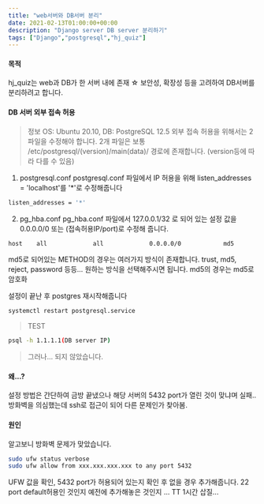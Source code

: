 ```yaml
---
title: "web서버와 DB서버 분리"
date: 2021-02-13T01:00:00+00:00
description: "Django server DB server 분리하기"
tags: ["Django","postgresql","hj_quiz"]
---
```


#### 목적
hj_quiz는 web과 DB가 한 서버 내에 존재 ☆
보안성, 확장성 등을 고려하여 DB서버를 분리하려고 합니다. 

#### DB 서버 외부 접속 허용
> 정보 OS: Ubuntu 20.10, DB: PostgreSQL 12.5
외부 접속 허용을 위해서는 2 파일을 수정해야 합니다.
2개 파일은 보통 /etc/postgresql/(version)/main(data)/ 경로에 존재합니다. (version등에 따라 다를 수 있음)
1. postgresql.conf
postgresql.conf 파일에서 IP 허용을 위해
listen_addresses = 'localhost'를 '*'로 수정해줍니다 
```bash
listen_addresses = '*'
```
2. pg_hba.conf 
pg_hba.conf 파일에서 127.0.0.1/32 로 되어 있는 설정 값을
0.0.0.0/0 또는 (접속허용IP/port)로 수정해 줍니다. 
```bash
host    all             all             0.0.0.0/0            md5
```
md5로 되어있는 METHOD의 경우는 여러가지 방식이 존재합니다.
trust, md5, reject, password 등등... 원하는 방식을 선택해주시면 됩니다.
md5의 경우는 md5로 암호화

설정이 끝난 후 postgres 재시작해줍니다
```bash
systemctl restart postgresql.service
```

> TEST
```bash
psql -h 1.1.1.1(DB server IP)
```
> 그러나... 되지 않았습니다.

#### 왜...?
설정 방법은 간단하여 금방 끝냈으나 해당 서버의 5432 port가 열린 것이 맞냐며 실패..
방화벽을 의심했는데 ssh로 접근이 되어 다른 문제인가  찾아봄.

#### 원인
알고보니 방화벽 문제가 맞았습니다.
```bash
sudo ufw status verbose
sudo ufw allow from xxx.xxx.xxx.xxx to any port 5432
```
UFW 값을 확인, 5432 port가 허용되어 있는지 확인 후 없을 경우 추가해줍니다. 
22 port default허용인 것인지 예전에 추가해놓은 것인지 ... TT 1시간 삽질...


